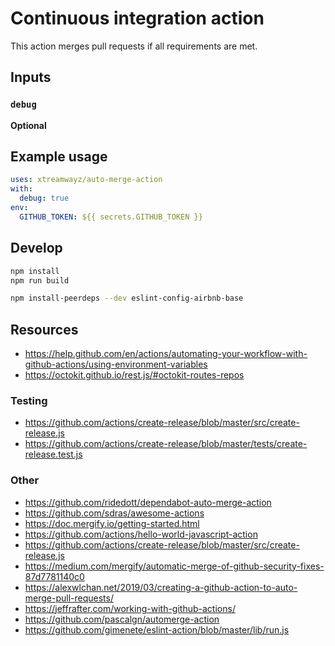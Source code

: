 # Continuous integration action

This action merges pull requests if all requirements are met.

## Inputs

### `debug`

**Optional**

## Example usage

```yaml
uses: xtreamwayz/auto-merge-action
with:
  debug: true
env:
  GITHUB_TOKEN: ${{ secrets.GITHUB_TOKEN }}
```

## Develop

```bash
npm install
npm run build

npm install-peerdeps --dev eslint-config-airbnb-base
```

## Resources

- https://help.github.com/en/actions/automating-your-workflow-with-github-actions/using-environment-variables
- https://octokit.github.io/rest.js/#octokit-routes-repos

### Testing

- https://github.com/actions/create-release/blob/master/src/create-release.js
- https://github.com/actions/create-release/blob/master/tests/create-release.test.js

### Other

- https://github.com/ridedott/dependabot-auto-merge-action
- https://github.com/sdras/awesome-actions
- https://doc.mergify.io/getting-started.html
- https://github.com/actions/hello-world-javascript-action
- https://github.com/actions/create-release/blob/master/src/create-release.js
- https://medium.com/mergify/automatic-merge-of-github-security-fixes-87d7781140c0
- https://alexwlchan.net/2019/03/creating-a-github-action-to-auto-merge-pull-requests/
- https://jeffrafter.com/working-with-github-actions/
- https://github.com/pascalgn/automerge-action
- https://github.com/gimenete/eslint-action/blob/master/lib/run.js
